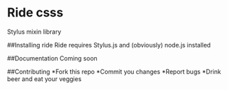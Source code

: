 Ride csss
========

Stylus mixin library

##Installing ride
Ride requires Stylus.js and (obviously) node.js installed

##Documentation
Coming soon

##Contributing
*Fork this repo
*Commit you changes
*Report bugs
*Drink beer and eat your veggies